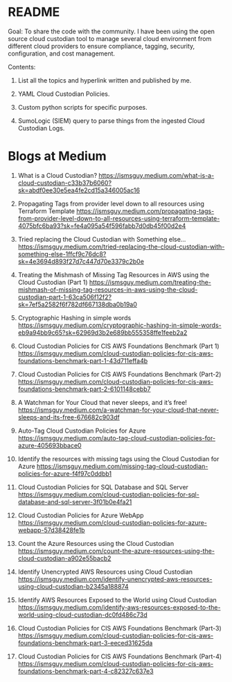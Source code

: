 # README

Goal:
To share the code with the community.
I have been using the open source cloud custodian tool to manage several cloud environment from 
different cloud providers to ensure compliance, tagging, security, configuration, and cost management.

Contents:
1. List all the topics and hyperlink written and published by me.

2. YAML Cloud Custodian Policies.

3. Custom python scripts for specific purposes.

4. SumoLogic (SIEM) query to parse things from the ingested Cloud Custodian Logs.

# Blogs at Medium
1. What is a Cloud Custodian?
https://ismsguy.medium.com/what-is-a-cloud-custodian-c33b37b6060?sk=abdf0ee30e5ea4fe2cd15a346005ac16

2. Propagating Tags from provider level down to all resources using Terraform Template
https://ismsguy.medium.com/propagating-tags-from-provider-level-down-to-all-resources-using-terraform-template-4075bfc6ba93?sk=fe4a095a54f596fabb7d0db45f00d2e4

3. Tried replacing the Cloud Custodian with Something else…
https://ismsguy.medium.com/tried-replacing-the-cloud-custodian-with-something-else-1ffcf9c76dc8?sk=4e3694d893f27d7c447d70e3379c2b0e

4. Treating the Mishmash of Missing Tag Resources in AWS using the Cloud Custodian (Part 1)
https://ismsguy.medium.com/treating-the-mishmash-of-missing-tag-resources-in-aws-using-the-cloud-custodian-part-1-63ca506f12f2?sk=7ef5a2582f6f782df667138dba0b19a0

5. Cryptographic Hashing in simple words
https://ismsguy.medium.com/cryptographic-hashing-in-simple-words-eb9a94bb9c65?sk=62969d3b2e689bb555358ffe1feeb2a2

6. Cloud Custodian Policies for CIS AWS Foundations Benchmark (Part 1)
https://ismsguy.medium.com/cloud-custodian-policies-for-cis-aws-foundations-benchmark-part-1-43d711effa4b

7. Cloud Custodian Policies for CIS AWS Foundations Benchmark (Part-2)
https://ismsguy.medium.com/cloud-custodian-policies-for-cis-aws-foundations-benchmark-part-2-6101148cebb7

8. A Watchman for Your Cloud that never sleeps, and it’s free!
https://ismsguy.medium.com/a-watchman-for-your-cloud-that-never-sleeps-and-its-free-676682c903df

9. Auto-Tag Cloud Custodian Policies for Azure
https://ismsguy.medium.com/auto-tag-cloud-custodian-policies-for-azure-405693bbace0

10. Identify the resources with missing tags using the Cloud Custodian for Azure
https://ismsguy.medium.com/missing-tag-cloud-custodian-policies-for-azure-f4f97c0ddbb1

11. Cloud Custodian Policies for SQL Database and SQL Server
https://ismsguy.medium.com/cloud-custodian-policies-for-sql-database-and-sql-server-3f01b0e4fa21

12. Cloud Custodian Policies for Azure WebApp
https://ismsguy.medium.com/cloud-custodian-policies-for-azure-webapp-57d38428fe1b

13. Count the Azure Resources using the Cloud Custodian
https://ismsguy.medium.com/count-the-azure-resources-using-the-cloud-custodian-a902e55bacb2

14. Identify Unencrypted AWS Resources using Cloud Custodian
https://ismsguy.medium.com/identify-unencrypted-aws-resources-using-cloud-custodian-b2345a188874

15. Identify AWS Resources Exposed to the World using Cloud Custodian
https://ismsguy.medium.com/identify-aws-resources-exposed-to-the-world-using-cloud-custodian-dc0fd486c73d

16. Cloud Custodian Policies for CIS AWS Foundations Benchmark (Part-3)
https://ismsguy.medium.com/cloud-custodian-policies-for-cis-aws-foundations-benchmark-part-3-eeced31625da

17. Cloud Custodian Policies for CIS AWS Foundations Benchmark (Part-4)
https://ismsguy.medium.com/cloud-custodian-policies-for-cis-aws-foundations-benchmark-part-4-c82327c637e3
